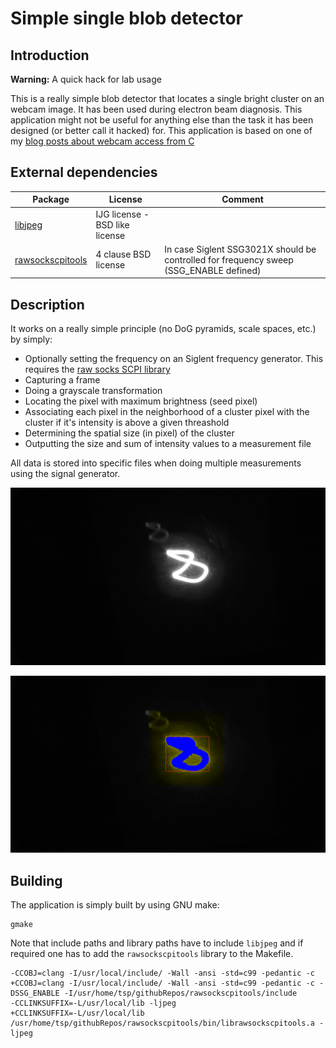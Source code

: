 # Simple single blob detector

## Introduction

__Warning:__ A quick hack for lab usage

This is a really simple blob detector that locates a single
bright cluster on an webcam image. It has been used during electron
beam diagnosis. This application might not be useful for anything
else than the task it has been designed (or better call it hacked) for.
This application is based on one of my [blog posts about webcam
access from C](https://www.tspi.at/2021/02/06/webcamcapture.html)

## External dependencies

| Package                                                        | License                        | Comment                                                                                |
| -------------------------------------------------------------- | ------------------------------ | -------------------------------------------------------------------------------------- |
| [libjpeg](https://github.com/mozilla/mozjpeg)                  | IJG license - BSD like license |                                                                                        |
| [rawsockscpitools](https://github.com/tspspi/rawsockscpitools) | 4 clause BSD license           | In case Siglent SSG3021X should be controlled for frequency sweep (SSG_ENABLE defined) |

## Description

It works on a really simple principle (no DoG pyramids, scale spaces, etc.)
by simply:

* Optionally setting the frequency on an Siglent frequency generator. This
  requires the [raw socks SCPI library](https://github.com/tspspi/rawsockscpitools)
* Capturing a frame
* Doing a grayscale transformation
* Locating the pixel with maximum brightness (seed pixel)
* Associating each pixel in the neighborhood of a cluster pixel with
  the cluster if it's intensity is above a given threashold
* Determining the spatial size (in pixel) of the cluster
* Outputting the size and sum of intensity values to a measurement file

All data is stored into specific files when doing multiple measurements
using the signal generator.

![Example capture](./doc/testoutput/measurement43000000-raw.jpg)

![Example cluster](./doc/testoutput/measurement43000000-cluster.jpg)

## Building

The application is simply built by using GNU make:

```
gmake
```

Note that include paths and library paths have to include ```libjpeg``` and
if required one has to add the ```rawsockscpitools``` library to the Makefile.

```
-CCOBJ=clang -I/usr/local/include/ -Wall -ansi -std=c99 -pedantic -c
+CCOBJ=clang -I/usr/local/include/ -Wall -ansi -std=c99 -pedantic -c -DSSG_ENABLE -I/usr/home/tsp/githubRepos/rawsockscpitools/include
-CCLINKSUFFIX=-L/usr/local/lib -ljpeg
+CCLINKSUFFIX=-L/usr/local/lib /usr/home/tsp/githubRepos/rawsockscpitools/bin/librawsockscpitools.a -ljpeg
```
